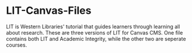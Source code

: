 LIT-Canvas-Files
================

LIT is Western Libraries' tutorial that guides learners through learning all about research. These are three versions of LIT for Canvas CMS. One file contains both LIT and Academic Integrity, while the other two are seperate courses.
